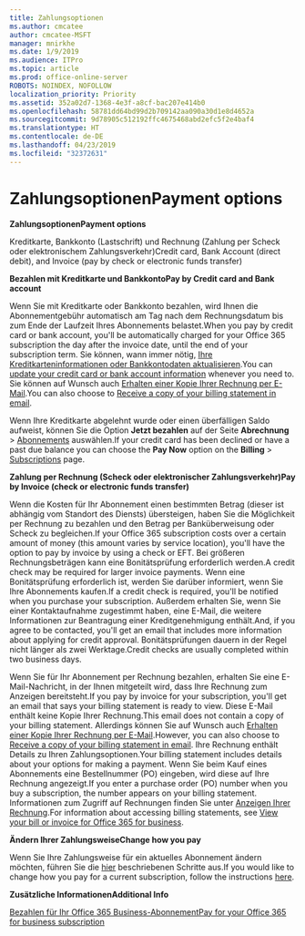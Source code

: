 ```yaml
---
title: Zahlungsoptionen
ms.author: cmcatee
author: cmcatee-MSFT
manager: mnirkhe
ms.date: 1/9/2019
ms.audience: ITPro
ms.topic: article
ms.prod: office-online-server
ROBOTS: NOINDEX, NOFOLLOW
localization_priority: Priority
ms.assetid: 352a02d7-1368-4e3f-a8cf-bac207e414b0
ms.openlocfilehash: 58781dd64bd99d2b709142aa090a30d1e8d4652a
ms.sourcegitcommit: 9d78905c512192ffc4675468abd2efc5f2e4baf4
ms.translationtype: HT
ms.contentlocale: de-DE
ms.lasthandoff: 04/23/2019
ms.locfileid: "32372631"
---
```

# <a name="payment-options"></a><span data-ttu-id="9240c-102">Zahlungsoptionen</span><span class="sxs-lookup"><span data-stu-id="9240c-102">Payment options</span></span>

 <span data-ttu-id="9240c-103">**Zahlungsoptionen**</span><span class="sxs-lookup"><span data-stu-id="9240c-103">**Payment options**</span></span>
  
<span data-ttu-id="9240c-104">Kreditkarte, Bankkonto (Lastschrift) und Rechnung (Zahlung per Scheck oder elektronischem Zahlungsverkehr)</span><span class="sxs-lookup"><span data-stu-id="9240c-104">Credit card, Bank Account (direct debit), and Invoice (pay by check or electronic funds transfer)</span></span>
  
 <span data-ttu-id="9240c-105">**Bezahlen mit Kreditkarte und Bankkonto**</span><span class="sxs-lookup"><span data-stu-id="9240c-105">**Pay by Credit card and Bank account**</span></span>
  
<span data-ttu-id="9240c-106">Wenn Sie mit Kreditkarte oder Bankkonto bezahlen, wird Ihnen die Abonnementgebühr automatisch am Tag nach dem Rechnungsdatum bis zum Ende der Laufzeit Ihres Abonnements belastet.</span><span class="sxs-lookup"><span data-stu-id="9240c-106">When you pay by credit card or bank account, you'll be automatically charged for your Office 365 subscription the day after the invoice date, until the end of your subscription term.</span></span> <span data-ttu-id="9240c-107">Sie können, wann immer nötig, [Ihre Kreditkarteninformationen oder Bankkontodaten aktualisieren](https://docs.microsoft.com/office365/admin/subscriptions-and-billing/add-update-or-remove-credit-card-or-bank-account?view=o365-worldwide).</span><span class="sxs-lookup"><span data-stu-id="9240c-107">You can [update your credit card or bank account information](https://docs.microsoft.com/office365/admin/subscriptions-and-billing/add-update-or-remove-credit-card-or-bank-account?view=o365-worldwide) whenever you need to.</span></span> <span data-ttu-id="9240c-108">Sie können auf Wunsch auch [Erhalten einer Kopie Ihrer Rechnung per E-Mail](https://docs.microsoft.com/office365/admin/subscriptions-and-billing/pay-for-your-subscription?view=o365-worldwide#receive-a-copy-of-your-billing-statement-in-email).</span><span class="sxs-lookup"><span data-stu-id="9240c-108">You can also choose to [Receive a copy of your billing statement in email](https://docs.microsoft.com/office365/admin/subscriptions-and-billing/pay-for-your-subscription?view=o365-worldwide#receive-a-copy-of-your-billing-statement-in-email).</span></span>
  
<span data-ttu-id="9240c-109">Wenn Ihre Kreditkarte abgelehnt wurde oder einen überfälligen Saldo aufweist, können Sie die Option **Jetzt bezahlen** auf der Seite **Abrechnung** \> [Abonnements](https://portal.office.com/adminportal/home#/subscriptions) auswählen.</span><span class="sxs-lookup"><span data-stu-id="9240c-109">If your credit card has been declined or have a past due balance you can choose the **Pay Now** option on the **Billing** \> [Subscriptions](https://portal.office.com/adminportal/home#/subscriptions) page.</span></span> 
  
 <span data-ttu-id="9240c-110">**Zahlung per Rechnung (Scheck oder elektronischer Zahlungsverkehr)**</span><span class="sxs-lookup"><span data-stu-id="9240c-110">**Pay by Invoice (check or electronic funds transfer)**</span></span>
  
<span data-ttu-id="9240c-111">Wenn die Kosten für Ihr Abonnement einen bestimmten Betrag (dieser ist abhängig vom Standort des Diensts) übersteigen, haben Sie die Möglichkeit per Rechnung zu bezahlen und den Betrag per Banküberweisung oder Scheck zu begleichen.</span><span class="sxs-lookup"><span data-stu-id="9240c-111">If your Office 365 subscription costs over a certain amount of money (this amount varies by service location), you'll have the option to pay by invoice by using a check or EFT.</span></span> <span data-ttu-id="9240c-112">Bei größeren Rechnungsbeträgen kann eine Bonitätsprüfung erforderlich werden.</span><span class="sxs-lookup"><span data-stu-id="9240c-112">A credit check may be required for larger invoice payments.</span></span> <span data-ttu-id="9240c-113">Wenn eine Bonitätsprüfung erforderlich ist, werden Sie darüber informiert, wenn Sie Ihre Abonnements kaufen.</span><span class="sxs-lookup"><span data-stu-id="9240c-113">If a credit check is required, you'll be notified when you purchase your subscription.</span></span> <span data-ttu-id="9240c-114">Außerdem erhalten Sie, wenn Sie einer Kontaktaufnahme zugestimmt haben, eine E-Mail, die weitere Informationen zur Beantragung einer Kreditgenehmigung enthält.</span><span class="sxs-lookup"><span data-stu-id="9240c-114">And, if you agree to be contacted, you'll get an email that includes more information about applying for credit approval.</span></span> <span data-ttu-id="9240c-115">Bonitätsprüfungen dauern in der Regel nicht länger als zwei Werktage.</span><span class="sxs-lookup"><span data-stu-id="9240c-115">Credit checks are usually completed within two business days.</span></span>
  
<span data-ttu-id="9240c-116">Wenn Sie für Ihr Abonnement per Rechnung bezahlen, erhalten Sie eine E-Mail-Nachricht, in der Ihnen mitgeteilt wird, dass Ihre Rechnung zum Anzeigen bereitsteht.</span><span class="sxs-lookup"><span data-stu-id="9240c-116">If you pay by invoice for your subscription, you'll get an email that says your billing statement is ready to view.</span></span> <span data-ttu-id="9240c-117">Diese E-Mail enthält keine Kopie Ihrer Rechnung.</span><span class="sxs-lookup"><span data-stu-id="9240c-117">This email does not contain a copy of your billing statement.</span></span> <span data-ttu-id="9240c-118">Allerdings können Sie auf Wunsch auch [Erhalten einer Kopie Ihrer Rechnung per E-Mail](https://docs.microsoft.com/office365/admin/subscriptions-and-billing/pay-for-your-subscription?view=o365-worldwide#receive-a-copy-of-your-billing-statement-in-email).</span><span class="sxs-lookup"><span data-stu-id="9240c-118">However, you can also choose to [Receive a copy of your billing statement in email](https://docs.microsoft.com/office365/admin/subscriptions-and-billing/pay-for-your-subscription?view=o365-worldwide#receive-a-copy-of-your-billing-statement-in-email).</span></span> <span data-ttu-id="9240c-119">Ihre Rechnung enthält Details zu Ihren Zahlungsoptionen.</span><span class="sxs-lookup"><span data-stu-id="9240c-119">Your billing statement includes details about your options for making a payment.</span></span> <span data-ttu-id="9240c-120">Wenn Sie beim Kauf eines Abonnements eine Bestellnummer (PO) eingeben, wird diese auf Ihre Rechnung angezeigt.</span><span class="sxs-lookup"><span data-stu-id="9240c-120">If you enter a purchase order (PO) number when you buy a subscription, the number appears on your billing statement.</span></span> <span data-ttu-id="9240c-121">Informationen zum Zugriff auf Rechnungen finden Sie unter [Anzeigen Ihrer Rechnung](https://docs.microsoft.com/office365/admin/subscriptions-and-billing/view-your-bill-or-invoice?view=o365-worldwide).</span><span class="sxs-lookup"><span data-stu-id="9240c-121">For information about accessing billing statements, see [View your bill or invoice for Office 365 for business](https://docs.microsoft.com/office365/admin/subscriptions-and-billing/view-your-bill-or-invoice?view=o365-worldwide).</span></span>
  
 <span data-ttu-id="9240c-122">**Ändern Ihrer Zahlungsweise**</span><span class="sxs-lookup"><span data-stu-id="9240c-122">**Change how you pay**</span></span>
  
<span data-ttu-id="9240c-123">Wenn Sie Ihre Zahlungsweise für ein aktuelles Abonnement ändern möchten, führen Sie die [hier](https://docs.microsoft.com/office365/admin/subscriptions-and-billing/change-payment-method?view=o365-worldwide) beschriebenen Schritte aus.</span><span class="sxs-lookup"><span data-stu-id="9240c-123">If you would like to change how you pay for a current subscription, follow the instructions [here](https://docs.microsoft.com/office365/admin/subscriptions-and-billing/change-payment-method?view=o365-worldwide).</span></span>
  
 <span data-ttu-id="9240c-124">**Zusätzliche Informationen**</span><span class="sxs-lookup"><span data-stu-id="9240c-124">**Additional Info**</span></span>
  
[<span data-ttu-id="9240c-125">Bezahlen für Ihr Office 365 Business-Abonnement</span><span class="sxs-lookup"><span data-stu-id="9240c-125">Pay for your Office 365 for business subscription</span></span>](https://docs.microsoft.com/office365/admin/subscriptions-and-billing/pay-for-your-subscription?view=o365-worldwide)
  

